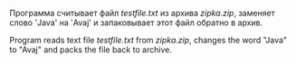 Программа считывает файл *testfile.txt* из архива *zipka.zip*, заменяет слово 'Java' на 'Avaj' и запаковывает этот файл обратно в архив. 

Program reads text file *testfile.txt* from *zipka.zip*, changes the word "Java" to "Avaj" and packs the file back to archive.